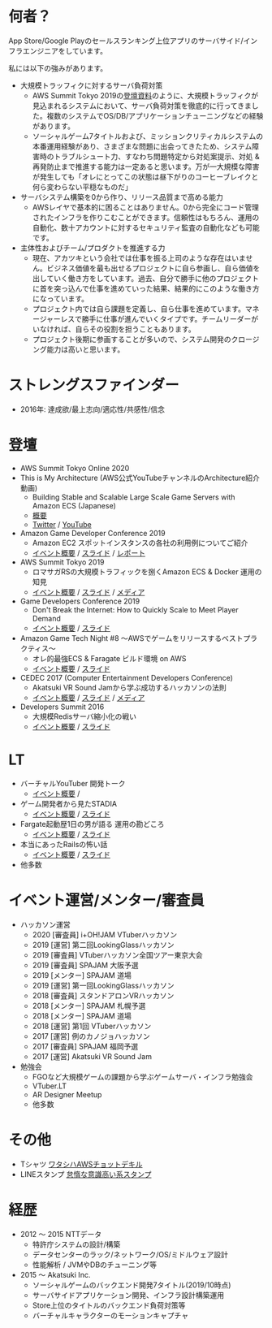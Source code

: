 # 何者？
App Store/Google Playのセールスランキング上位アプリのサーバサイド/インフラエンジニアをしています。

私には以下の強みがあります。
- 大規模トラッフィクに対するサーバ負荷対策
  - AWS Summit Tokyo 2019の[登壇資料](https://pages.awscloud.com/rs/112-TZM-766/images/I3-04.pdf)のように、大規模トラッフィクが見込まれるシステムにおいて、サーバ負荷対策を徹底的に行ってきました。複数のシステムでOS/DB/アプリケーションチューニングなどの経験があります。
  - ソーシャルゲーム7タイトルおよび、ミッションクリティカルシステムの本番運用経験があり、さまざまな問題に出会ってきたため、システム障害時のトラブルシュート力、すなわち問題特定から対処案提示、対処 & 再発防止まで推進する能力は一定あると思います。万が一大規模な障害が発生しても「オレにとってこの状態は昼下がりのコーヒーブレイクと何ら変わらない平穏なものだ」
- サーバシステム構築を0から作り、リリース品質まで高める能力
  - AWSレイヤで基本的に困ることはありません。0から完全にコード管理されたインフラを作りこむことができます。信頼性はもちろん、運用の自動化、数十アカウントに対するセキュリティ監査の自動化なども可能です。
- 主体性およびチーム/プロダクトを推進する力
  - 現在、アカツキという会社では仕事を振る上司のような存在はいません。ビジネス価値を最も出せるプロジェクトに自ら参画し、自ら価値を出していく働き方をしています。過去、自分で勝手に他のプロジェクトに首を突っ込んで仕事を進めていった結果、結果的にこのような働き方になっています。
  - プロジェクト内では自ら課題を定義し、自ら仕事を進めています。マネージャーレスで勝手に仕事が進んでいくタイプです。チームリーダーがいなければ、自らその役割を担うこともあります。
  - プロジェクト後期に参画することが多いので、システム開発のクロージング能力は高いと思います。

# ストレングスファインダー
- 2016年: 達成欲/最上志向/適応性/共感性/信念

# 登壇
- AWS Summit Tokyo Online 2020
- This is My Architecture (AWS公式YouTubeチャンネルのArchitecture紹介動画)
  - Building Stable and Scalable Large Scale Game Servers with Amazon ECS (Japanese)
  - [概要](https://aws.amazon.com/jp/this-is-my-architecture/)
  - [Twitter](https://twitter.com/awscloud/status/1266507648473747457) / [YouTube](https://youtu.be/7dtomip_VXc)
- Amazon Game Developer Conference 2019
  - Amazon EC2 スポットインスタンスの各社の利用例についてご紹介
  - [イベント概要](https://aws-seminar.smktg.jp/public/application/add/426) / [スライド](https://pages.awscloud.com/rs/112-TZM-766/images/AGDC2019_B-4.pdf) / [レポート](https://dev.classmethod.jp/cloud/aws/20191120-agdc-b4-ec2-spot-instance-introduction/)
- AWS Summit Tokyo 2019
  - ロマサガRSの大規模トラフィックを捌くAmazon ECS & Docker 運用の知見
  - [イベント概要](https://aws.summitregist.jp/public/application/add/32) / [スライド](https://pages.awscloud.com/rs/112-TZM-766/images/I3-04.pdf) / [メディア](https://www.atmarkit.co.jp/ait/articles/1908/05/news012.html)
- Game Developers Conference 2019
  - Don't Break the Internet: How to Quickly Scale to Meet Player Demand
  - [イベント概要](https://schedule.gdconf.com/session/dont-break-the-internet-how-to-quickly-scale-to-meet-player-demand-presented-by-amazon/865537) / [スライド](https://www.gdcvault.com/browse/gdc-19#page-6)
- Amazon Game Tech Night #8 〜AWSでゲームをリリースするベストプラクティス〜
    - オレ的最強ECS & Faragate ビルド環境 on AWS
    - [イベント概要](https://gamingtechnight.connpass.com/event/102837/) / [スライド](https://speakerdeck.com/yutokomai/ecs-fargate-build-on-aws-codebuild)
- CEDEC 2017 (Computer Entertainment Developers Conference)
  - Akatsuki VR Sound Jamから学ぶ成功するハッカソンの法則
  - [イベント概要](https://cedec.cesa.or.jp/2017/session/ENG/s591589bd77361/) / [スライド](https://cedil.cesa.or.jp/cedil_sessions/view/1618) / [メディア](https://www.inside-games.jp/article/2017/09/01/109502.html)
- Developers Summit 2016
  - 大規模Redisサーバ縮小化の戦い
  - [イベント概要](https://event.shoeisha.jp/devsumi/20160218/session/1000/) / [スライド](https://www.slideshare.net/ssuserf3788f/redis-58419914)

# LT
- バーチャルYouTuber 開発トーク
  - [イベント概要](https://vtlt201906.peatix.com/) /
- ゲーム開発者から見たSTADIA
  - [イベント概要](https://mercaridev.connpass.com/event/123663/) / [スライド](https://speakerdeck.com/yutokomai/mercari-gdc2019-stadia-report)
- Fargate起動歴1日の男が語る 運用の勘どころ
    - [イベント概要](https://connpass.com/event/91736/) / [スライド](https://www.slideshare.net/ssuserf3788f/fargate1)
- 本当にあったRailsの怖い話
  - [イベント概要](https://megurorb.connpass.com/event/72431/) / [スライド](https://www.slideshare.net/ssuserf3788f/rails-83053313)
- 他多数

# イベント運営/メンター/審査員
- ハッカソン運営
  - 2020 [審査員] i+OH!JAM VTuberハッカソン
  - 2019 [運営] 第二回LookingGlassハッカソン
  - 2019 [審査員] VTuberハッカソン全国ツアー東京大会
  - 2019 [審査員] SPAJAM 大阪予選
  - 2019 [メンター] SPAJAM 道場
  - 2019 [運営] 第一回LookingGlassハッカソン
  - 2018 [審査員] スタンドアロンVRハッカソン
  - 2018 [メンター] SPAJAM 札幌予選
  - 2018 [メンター] SPAJAM 道場
  - 2018 [運営] 第1回 VTuberハッカソン
  - 2017 [運営] 例のカノジョハッカソン
  - 2017 [審査員] SPAJAM 福岡予選
  - 2017 [運営] Akatsuki VR Sound Jam
- 勉強会
  - FGOなど大規模ゲームの課題から学ぶゲームサーバ・インフラ勉強会
  - VTuber.LT
  - AR Designer Meetup
  - 他多数

# その他
- Tシャツ [ワタシハAWSチョットデキル](https://suzuri.jp/e__koma/2590232/t-shirt/l/sumi)
- LINEスタンプ [怠惰な意識高い系スタンプ](https://store.line.me/stickershop/product/1331450/ja)

# 経歴
- 2012 〜 2015 NTTデータ
  - 特許庁システムの設計/構築
  - データセンターのラック/ネットワーク/OS/ミドルウェア設計
  - 性能解析 / JVMやDBのチューニング等
- 2015 〜 Akatsuki Inc.
  - ソーシャルゲームのバックエンド開発7タイトル(2019/10時点)
  - サーバサイドアプリケーション開発、インフラ設計構築運用
  - Store上位のタイトルのバックエンド負荷対策等
  - バーチャルキャラクターのモーションキャプチャ
